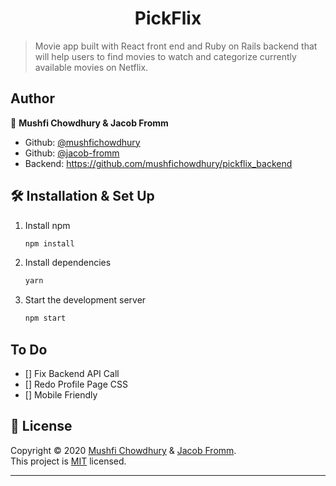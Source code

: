 <h1 align="center">PickFlix</h1>

> Movie app built with React front end and Ruby on Rails backend that will help users to find movies to watch and categorize currently available movies on Netflix.

## Author

👤 **Mushfi Chowdhury & Jacob Fromm**

-   Github: [@mushfichowdhury](https://github.com/mushfichowdhury)
-   Github: [@jacob-fromm](https://github.com/Jacob-Fromm)
-   Backend: https://github.com/mushfichowdhury/pickflix_backend

## 🛠 Installation & Set Up

1. Install npm

   ```sh
   npm install
   ```

2. Install dependencies

   ```sh
   yarn
   ```

3. Start the development server

   ```sh
   npm start
   ```

## To Do

-   [] Fix Backend API Call
-   [] Redo Profile Page CSS
-   [] Mobile Friendly


## 📝 License

Copyright © 2020 [Mushfi Chowdhury](https://github.com/mushfichowdhury) & [Jacob Fromm](https://github.com/Jacob-Fromm).<br />
This project is [MIT](https://github.com/mushfichowdhury/pickflix-frontend/blob/main/LICENSE) licensed.

---